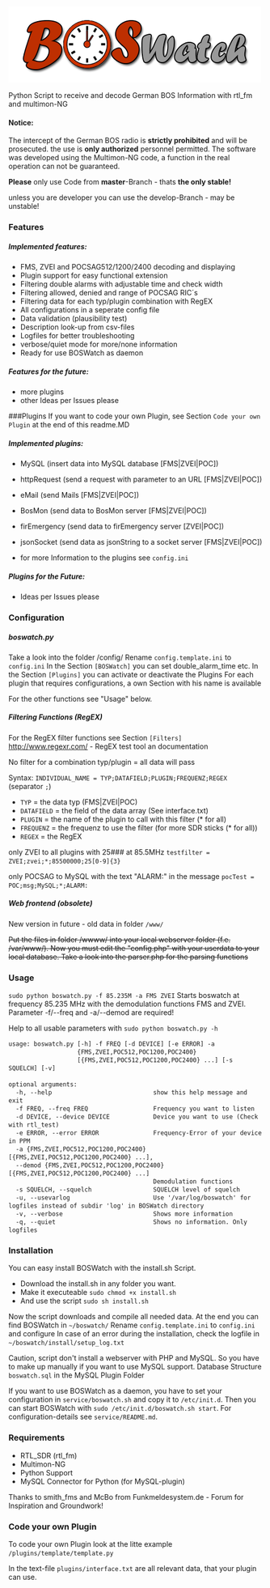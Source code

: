 ![# BOSWatch](/www/gfx/logo.png)

Python Script to receive and decode German BOS Information with rtl_fm and multimon-NG

#### Notice:
The intercept of the German BOS radio is **strictly prohibited** and will be prosecuted. the use is **only authorized** personnel permitted.
The software was developed using the Multimon-NG code, a function in the real operation can not be guaranteed.


**Please** only use Code from **master**-Branch - thats **the only stable!**

unless you are developer you can use the develop-Branch - may be unstable!

### Features
##### Implemented features:
- FMS, ZVEI and POCSAG512/1200/2400 decoding and displaying
- Plugin support for easy functional extension
- Filtering double alarms with adjustable time and check width
- Filtering allowed, denied and range of POCSAG RIC´s
- Filtering data for each typ/plugin combination with RegEX
- All configurations in a seperate config file
- Data validation (plausibility test)
- Description look-up from csv-files
- Logfiles for better troubleshooting
- verbose/quiet mode for more/none information
- Ready for use BOSWatch as daemon

##### Features for the future:
- more plugins
- other Ideas per Issues please


###Plugins
If you want to code your own Plugin, see Section `Code your own Plugin` at the end of this readme.MD

##### Implemented plugins:
- MySQL (insert data into MySQL database [FMS|ZVEI|POC])
- httpRequest (send a request with parameter to an URL [FMS|ZVEI|POC])
- eMail (send Mails [FMS|ZVEI|POC])
- BosMon (send data to BosMon server [FMS|ZVEI|POC])
- firEmergency (send data to firEmergency server [ZVEI|POC])
- jsonSocket (send data as jsonString to a socket server [FMS|ZVEI|POC])

- for more Information to the plugins see `config.ini`

##### Plugins for the Future:
- Ideas per Issues please


### Configuration
##### boswatch.py
Take a look into the folder /config/
Rename `config.template.ini` to `config.ini`
In the Section `[BOSWatch]` you can set double_alarm_time etc.
In the Section `[Plugins]` you can activate or deactivate the Plugins
For each plugin that requires configurations, a own Section with his name is available

For the other functions see "Usage" below.

##### Filtering Functions (RegEX)
For the RegEX filter functions see Section `[Filters]`
http://www.regexr.com/ - RegEX test tool an documentation

No filter for a combination typ/plugin = all data will pass

Syntax: `INDIVIDUAL_NAME = TYP;DATAFIELD;PLUGIN;FREQUENZ;REGEX` (separator `;`)
- `TYP`				= the data typ (FMS|ZVEI|POC)
- `DATAFIELD`	= the field of the data array (See interface.txt)
- `PLUGIN`			= the name of the plugin to call with this filter (* for all)
- `FREQUENZ`		= the frequenz to use the filter (for more SDR sticks (* for all))
- `REGEX`			= the RegEX

only ZVEI to all plugins with 25### at 85.5MHz
`testfilter = ZVEI;zvei;*;85500000;25[0-9]{3}`

only POCSAG to MySQL with the text "ALARM:" in the message
`pocTest = POC;msg;MySQL;*;ALARM:`

##### Web frontend (obsolete)
New version in future - old data in folder `/www/`

~~Put the files in folder /wwww/ into your local webserver folder (f.e. /var/www/).
Now you must edit the "config.php" with your userdata to your local database.
Take a look into the parser.php for the parsing functions~~


### Usage
`sudo python boswatch.py -f 85.235M -a FMS ZVEI`
Starts boswatch at frequency 85.235 MHz with the demodulation functions FMS and ZVEI.
Parameter -f/--freq and -a/--demod are required!

Help to all usable parameters with `sudo python boswatch.py -h`

```
usage: boswatch.py [-h] -f FREQ [-d DEVICE] [-e ERROR] -a
                   {FMS,ZVEI,POC512,POC1200,POC2400}
                   [{FMS,ZVEI,POC512,POC1200,POC2400} ...] [-s SQUELCH] [-v]

optional arguments:
  -h, --help            				show this help message and exit
  -f FREQ, --freq FREQ  				Frequency you want to listen
  -d DEVICE, --device DEVICE			Device you want to use (Check with rtl_test)
  -e ERROR, --error ERROR				Frequency-Error of your device in PPM
  -a {FMS,ZVEI,POC512,POC1200,POC2400} [{FMS,ZVEI,POC512,POC1200,POC2400} ...],
  --demod {FMS,ZVEI,POC512,POC1200,POC2400} [{FMS,ZVEI,POC512,POC1200,POC2400} ...]
										Demodulation functions
  -s SQUELCH, --squelch 				SQUELCH	level of squelch
  -u, --usevarlog         				Use '/var/log/boswatch' for logfiles instead of subdir 'log' in BOSWatch directory
  -v, --verbose         				Shows more information
  -q, --quiet           				Shows no information. Only logfiles
```


### Installation
You can easy install BOSWatch with the install.sh Script.
- Download the install.sh in any folder you want.
- Make it executeable `sudo chmod +x install.sh`
- And use the script  `sudo sh install.sh`

Now the script downloads and compile all needed data.
At the end you can find BOSWatch in `~/boswatch/`
Rename `config.template.ini` to `config.ini` and configure
In case of an error during the installation, check the logfile in `~/boswatch/install/setup_log.txt`

Caution, script don't install a webserver with PHP and MySQL.
So you have to make up manually if you want to use MySQL support.
Database Structure `boswatch.sql` in the MySQL Plugin Folder

If you want to use BOSWatch as a daemon, you have to set your
configuration in `service/boswatch.sh` and copy it to `/etc/init.d`.
Then you can start BOSWatch with `sudo /etc/init.d/boswatch.sh start`.
For configuration-details see `service/README.md`.

### Requirements
- RTL_SDR (rtl_fm)
- Multimon-NG
- Python Support
- MySQL Connector for Python (for MySQL-plugin)

Thanks to smith_fms and McBo from Funkmeldesystem.de - Forum for Inspiration and Groundwork!


### Code your own Plugin
To code your own Plugin look at the litte example `/plugins/template/template.py`

In the text-file `plugins/interface.txt` are all relevant data, that your plugin can use.

